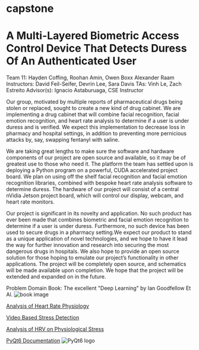 # capstone
# A Multi-Layered Biometric Access Control Device That Detects Duress Of An Authenticated User
Team 11: Hayden Coffing, Roohan Amin, Owen Boxx Alexander Raam
Instructors: David Feil-Seifer, Devrin Lee, Sara Davis
TAs: Vinh Le, Zach Estreito
Advisor(s): Ignacio Astaburuaga, CSE Instructor

Our group, motivated by multiple reports of pharmaceutical drugs being stolen or replaced, sought to create a new kind of drug cabinet. We are implementing a drug cabinet that will combine facial recognition, facial emotion recognition, and heart rate analysis to determine if a user is under duress and is verified. We expect this implementation to decrease loss in pharmacy and hospital settings, in addition to preventing more pernicious attacks by, say, swapping fentanyl with saline. 

We are taking great lengths to make sure the software and hardware components of our project are open source and available, so it may be of greatest use to those who need it. The platform the team has settled upon is deploying a Python program on a powerful, CUDA accelerated project board. We plan on using off the shelf facial recognition and facial emotion recognition libraries, combined with bespoke heart rate analysis software to determine duress. The hardware of our project will consist of a central nVidia Jetson project board, which will control our display, webcam, and heart rate monitors. 

Our project is significant in its novelty and application. No such product has ever been made that combines biometric and facial emotion recognition to determine if a user is under duress. Furthermore, no such device has been used to secure drugs in a pharmacy setting.We expect our product to stand as a unique application of novel technologies, and we hope to have it lead the way for further innovation and research into securing the most dangerous drugs in hospitals. We also hope to provide an open source solution for those hoping to emulate our project’s functionality in other applications. The project will be completely open source, and schematics will be made available upon completion. We hope that the project will be extended and expanded on in the future. 

Problem Domain Book:
The excellent "Deep Learning" by Ian Goodfellow Et Al. ![book image](https://m.media-amazon.com/images/I/A1GbblX7rOL._AC_UF1000,1000_QL80_.jpg)

[Analysis of Heart Rate Physiology](https://www.researchgate.net/figure/Distribution-of-average-daily-resting-heart-rates-The-average-daily-RHR-for-57-836_fig2_339061433)

[Video Based Stress Detection](https://www.ncbi.nlm.nih.gov/pmc/articles/PMC7582689/)

[Analysis of HRV on Physiological Stress](https://onlinelibrary.wiley.com/doi/abs/10.1111/sms.12683)

[PyQt6 Documentation](https://www.riverbankcomputing.com/static/Docs/PyQt6/index.html) ![PyQt6 logo](https://www.pythonguis.com/static/images/libraries/pyqt6.jpg)

